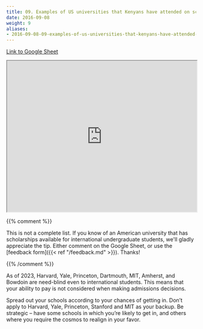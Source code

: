 ```yaml
---
title: 09. Examples of US universities that Kenyans have attended on scholarships
date: 2016-09-08
weight: 9
aliases:
- 2016-09-08-09-examples-of-us-universities-that-kenyans-have-attended-on-scholarships/
---
```


[Link to Google Sheet](https://docs.google.com/spreadsheets/d/1qqzRlRogXwrbtFtjgcIMIbFYw1v-tm0_xfNfsrvV9tk/edit?usp=sharing)

<iframe
  src="https://docs.google.com/spreadsheets/d/e/2PACX-1vRRFDVMQu5xQFHZdSnhpdXB5XBsNXxBRKC27rZVfeSMneFdaDC4Z5A2ZtLE67RAg3pfY_SJDzydCUpe/pubhtml?gid=0&amp;single=true&amp;widget=true&amp;headers=false&amp;chrome=false"
  style="width: 100%; min-height: 400px">
</iframe>

{{% comment %}}

This is not a complete list. If you know of an American university that
has scholarships available for international undergraduate students,
we'll gladly appreciate the tip. Either comment on the Google Sheet, or
use the [feedback form]({{< ref "/feedback.md" >}}). Thanks!

{{% /comment %}}

As of 2023, Harvard, Yale, Princeton, Dartmouth, MIT, Amherst, and
Bowdoin are need-blind even to international students. This means that
your ability to pay is not considered when making admissions decisions.

Spread out your schools according to your chances of getting in. Don’t
apply to Harvard, Yale, Princeton, Stanford and MIT as your backup. Be
strategic – have some schools in which you’re likely to get in, and
others where you require the cosmos to realign in your favor.
